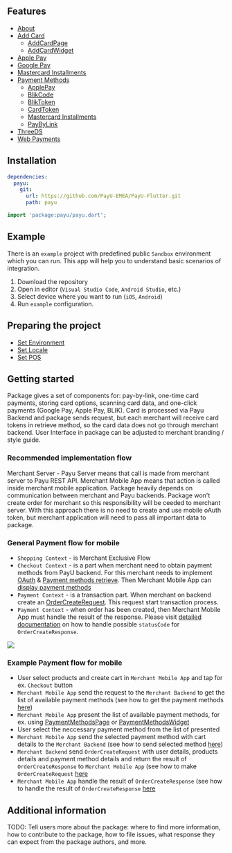 <a id="features"></a> 

## Features

* [About](payu_about)
* [Add Card](payu_add_card)
  * [AddCardPage](payu_add_card)
  * [AddCardWidget](payu_add_card)
* [Apple Pay](payu_mobile_payments/payu_mobile_payments_ios)
* [Google Pay](payu_mobile_payments/payu_mobile_payments_android)
* [Mastercard Installments](payu_mastercard_installments)
* [Payment Methods](payu_payment_methods)
  * [ApplePay](payu_payment_methods#payment-methods-apple-pay)
  * [BlikCode](payu_payment_methods#payment-methods-blik-code)
  * [BlikToken](payu_payment_methods#payment-methods-blik-token)
  * [CardToken](payu_payment_methods#payment-methods-card-token)
  * [Mastercard Installments](payu_payment_methods#payment-methods-installments)
  * [PayByLink](payu_payment_methods#payment-methods-pay-by-link)
* [ThreeDS](payu_three_ds)
* [Web Payments](payu_web_payments)

<a id="installation"></a> 

## Installation

```yaml
dependencies:
  payu:
    git: 
      url: https://github.com/PayU-EMEA/PayU-Flutter.git
      path: payu
```

```dart
import 'package:payu/payu.dart';
```

<a id="example"></a>

## Example

There is an `example` project with predefined public `Sandbox` environment which you can run. This app  will help you to understand basic scenarios of integration.

1. Download the repository
2. Open in editor (`Visual Studio Code`, `Android Studio`, etc.)
3. Select device where you want to run (`iOS`, `Android`)
3. Run `example` configuration.

<a id="preparing_the_project"></a> 

## Preparing the project

* [Set Environment](payu_core)
* [Set Locale](payu_core)
* [Set POS](payu_core)

<a id="getting_started"></a> 

## Getting started

Package gives a set of components for: pay-by-link, one-time card payments, storing card options, scanning card data, and one-click payments (Google Pay, Apple Pay, BLIK). Card is processed via Payu Backend and package sends request, but each merchant will receive card tokens in retrieve method, so the card data does not go through merchant backend. User Interface in package can be adjusted to merchant branding / style guide.

### Recommended implementation flow

Merchant Server - Payu Server means that call is made from merchant server to Payu REST API. Merchant Mobile App means that action is called inside merchant mobile application. Package heavily depends on communication between merchant and Payu backends. Package won't create order for merchant so this responsibility will be ceeded to merchant server. With this approach there is no need to create and use mobile oAuth token, but merchant application will need to pass all important data to package.

### General Payment flow for mobile

* `Shopping Context` - is Merchant Exclusive Flow
* `Checkout Context` - is a part when merchant need to obtain payment methods from PayU backend. For this merchant needs to implement [OAuth](https://developers.payu.com/en/restapi.html#references_api_signature) & [Payment methods retrieve](https://developers.payu.com/en/restapi.html#Transparent_retrieve). Then Merchant Mobile App can [display payment methods](payu_payment_methods)
* `Payment Context` - is a transaction part. When merchant on backend create an [OrderCreateRequest](https://developers.payu.com/en/restapi.html#creating_new_order). This request start transaction process.
* `Payment Context` - when order has been created, then Merchant Mobile App must handle the result of the response. Please visit [detailed documentation](payu_web_payments) on how to handle possible `statusCode` for `OrderCreateResponse`.

![](https://developers.payu.com/images/mobile_sdk/mobile_general_pay_flow.png)

### Example Payment flow for mobile

* User select products and create cart in `Merchant Mobile App` and tap for ex. `Checkout` button
* `Merchant Mobile App` send the request to the `Merchant Backend` to get the list of available payment methods (see how to get the payment methods [here](https://developers.payu.com/en/restapi.html#Transparent_retrieve))
* `Merchant Mobile App` present the list of available payment methods, for ex. using [PaymentMethodsPage](payu_payment_methods#core-payment-methods-page) or [PaymentMethodsWidget](payu_payment_methods#core-payment-methods-widget)
* User select the neccessary payment method from the list of presented
* `Merchant Mobile App` send the selected payment method with cart details to the `Merchant Backend` (see how to send selected method [here](payu_payment_methods#payment-methods))
* `Merchant Backend` send `OrderCreateRequest` with user details, products details and payment method details and return the result of `OrderCreateResponse` to `Merchant Mobile App` (see how to make `OrderCreateRequest` [here](https://developers.payu.com/en/restapi.html#creating_new_order)
* `Merchant Mobile App` handle the result of `OrderCreateResponse` (see how to handle the result of `OrderCreateResponse` [here](payu_web_payments/)

## Additional information

TODO: Tell users more about the package: where to find more information, how to 
contribute to the package, how to file issues, what response they can expect 
from the package authors, and more.